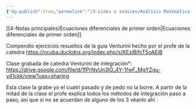 ```yaml
---
{"dg-publish":true,"permalink":"/3-Links o indices/Análisis Matemático II/"}
---
```


[[4-Notas principales/Ecuaciones diferenciales de primer orden\|Ecuaciones diferenciales de primer orden]]








Compendio ejercicios resueltos de la guia Venturini  hecho por el profe de la catedra https://ncuba.duckdns.org/index.php/s/KEzjBifcT5oAEjB

Clase grabada de catedra Venturini de integración*: https://drive.google.com/file/d/1fPrNyUn3IG_4Y-1fwF_MgYZgu-v41ckk/view?usp=sharing


Esta clase la grabe yo el cuatri pasado y de pedo no la borre. A partir de la mitad de la clase el profe explica todos los métodos de integración paso a paso, así que si no se acuerdan de alguno de los 3 véanlo ahí .
